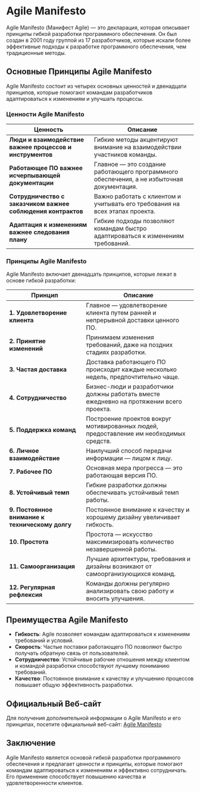 # Agile Manifesto

Agile Manifesto (Манифест Agile) — это декларация, которая описывает принципы гибкой разработки программного обеспечения. Он был создан в 2001 году группой из 17 разработчиков, которые искали более эффективные подходы к разработке программного обеспечения, чем традиционные методы.

## Основные Принципы Agile Manifesto

Agile Manifesto состоит из четырех основных ценностей и двенадцати принципов, которые помогают командам разработчиков адаптироваться к изменениям и улучшать процессы.

### Ценности Agile Manifesto

| Ценность                                     | Описание                                                                          |
|----------------------------------------------|----------------------------------------------------------------------------------|
| **Люди и взаимодействие важнее процессов и инструментов** | Гибкие методы акцентируют внимание на взаимодействии участников команды.          |
| **Работающее ПО важнее исчерпывающей документации**       | Главное — это создание работающего программного обеспечения, а не избыточная документация. |
| **Сотрудничество с заказчиком важнее соблюдения контрактов** | Важно работать с клиентом и учитывать его требования на всех этапах проекта.    |
| **Адаптация к изменениям важнее следования плану**        | Гибкие подходы позволяют командам быстро адаптироваться к изменениям требований. |

### Принципы Agile Manifesto

Agile Manifesto включает двенадцать принципов, которые лежат в основе гибкой разработки:

| Принцип                                         | Описание                                                                          |
|------------------------------------------------|----------------------------------------------------------------------------------|
| **1. Удовлетворение клиента**                   | Главное — удовлетворение клиента путем ранней и непрерывной доставки ценного ПО. |
| **2. Принятие изменений**                       | Принимаем изменения требований, даже на поздних стадиях разработки.             |
| **3. Частая доставка**                          | Доставка работающего ПО происходит каждые несколько недель, предпочтительно чаще. |
| **4. Сотрудничество**                           | Бизнес-люди и разработчики должны работать вместе ежедневно на протяжении всего проекта. |
| **5. Поддержка команд**                         | Построение проектов вокруг мотивированных людей, предоставление им необходимых средств. |
| **6. Личное взаимодействие**                    | Наилучший способ передачи информации — лицом к лицу.                             |
| **7. Рабочее ПО**                               | Основная мера прогресса — это работающая версия ПО.                              |
| **8. Устойчивый темп**                          | Гибкие разработки должны обеспечивать устойчивый темп работы.                    |
| **9. Постоянное внимание к техническому долгу** | Постоянное внимание к качеству и хорошему дизайну увеличивает гибкость.          |
| **10. Простота**                                | Простота — искусство максимизировать количество незавершенной работы.            |
| **11. Самоорганизация**                         | Лучшие архитектуры, требования и дизайны возникают от самоорганизующихся команд.  |
| **12. Регулярная рефлексия**                   | Команды должны регулярно анализировать свою работу и вносить улучшения.         |

## Преимущества Agile Manifesto

- **Гибкость**: Agile позволяет командам адаптироваться к изменениям требований и условий.
- **Скорость**: Частые поставки работающего ПО позволяют быстро получать обратную связь от пользователей.
- **Сотрудничество**: Устойчивые рабочие отношения между клиентом и командой разработки способствуют лучшему пониманию требований.
- **Качество**: Постоянное внимание к качеству и улучшению процессов повышает общую эффективность разработки.

## Официальный Веб-сайт

Для получения дополнительной информации о Agile Manifesto и его принципах, посетите официальный веб-сайт: [Agile Manifesto](https://agilemanifesto.org/)

## Заключение

Agile Manifesto является основой гибкой разработки программного обеспечения и предлагает ценности и принципы, которые помогают командам адаптироваться к изменениям и эффективно сотрудничать. Его применение способствует повышению качества и удовлетворенности клиентов.
